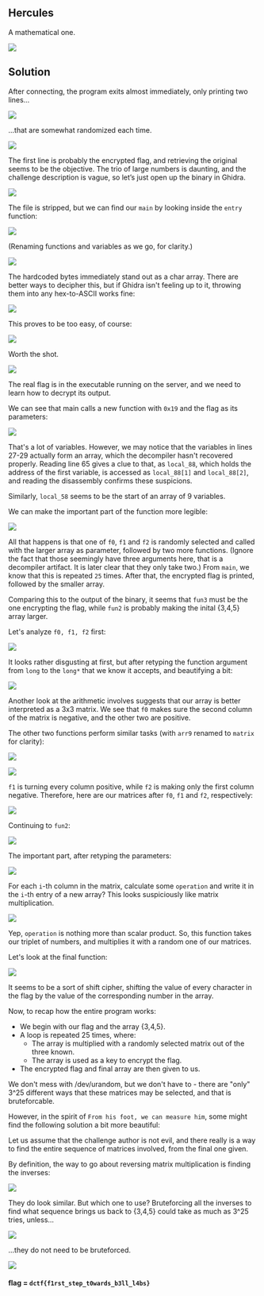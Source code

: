 ## Hercules

A mathematical one.

![](1.png)


## Solution

After connecting, the program exits almost immediately, only printing two lines…

![](2.png)

...that are somewhat randomized each time. 

![](3.png)

The first line is probably the encrypted flag, and retrieving the original seems to be the objective. The trio of large numbers is daunting, and the challenge description is vague, so let’s just open up the binary in Ghidra.

![](4.png)

The file is stripped, but we can find our `main` by looking inside the `entry` function:

![](5.png)

(Renaming functions and variables as we go, for clarity.)

![](6.png)

The hardcoded bytes immediately stand out as a char array. There are better ways to decipher this, but if Ghidra isn't feeling up to it, throwing them into any hex-to-ASCII works fine:

![](7.png)

This proves to be too easy, of course:

![](8.png)

Worth the shot.

![](9.png)

The real flag is in the executable running on the server, and we need to learn how to decrypt its output.

We can see that main calls a new function with `0x19` and the flag as its parameters:

![](10.png)

That's a lot of variables. However, we may notice that the variables in lines 27-29 actually form an array, which the decompiler hasn't recovered properly. Reading line 65 gives a clue to that, as
`local_88`, which holds the address of the first variable, is accessed as `local_88[1]` and `local_88[2]`, and reading the disassembly confirms these suspicions.

Similarly, `local_58` seems to be the start of an array of 9 variables.

We can make the important part of the function more legible:

![](11.png)

All that happens is that one of `f0`, `f1` and `f2` is randomly selected and called with the larger array as parameter, followed by two more functions. (Ignore the fact
that those seemingly have three arguments here, that is a decompiler artifact. It is later clear that they only take two.) From `main`, we know that this is repeated `25` times. After that, the encrypted flag is printed, followed by the smaller array.

Comparing this to the output of the binary, it seems that `fun3` must be the one encrypting the flag, while `fun2` is probably making the inital {3,4,5} array larger.

Let's analyze `f0, f1, f2` first:

![](12.png)

It looks rather disgusting at first, but after retyping the function argument from `long` to the `long*` that we know it accepts, and beautifying a bit:

![](13.png)

Another look at the arithmetic involves suggests that our array is better interpreted as a 3x3 matrix. We see that `f0` makes sure the second column of the matrix is negative, and the other two are positive.

The other two functions perform similar tasks (with `arr9` renamed to `matrix` for clarity):

![](14.png)

![](15.png)

`f1` is turning every column positive, while `f2` is making only the first column negative. 
Therefore, here are our matrices after `f0`, `f1` and `f2`, respectively:

![](16.png)

Continuing to `fun2`:

![](17.png)

The important part, after retyping the parameters:

![](18.png)

For each `i`-th column in the matrix, calculate some `operation` and write it in the `i`-th entry of a new array? This looks suspiciously like matrix multiplication.

![](19.png)

Yep, `operation` is nothing more than scalar product. So, this function takes our triplet of numbers, and multiplies it with a random one of our matrices.

Let's look at the final function:

![](20.png)

It seems to be a sort of shift cipher, shifting the value of every character in the flag by the value of the corresponding number in the array.

Now, to recap how the entire program works:
- We begin with our flag and the array {3,4,5}.
- A loop is repeated 25 times, where:
  - The array is multiplied with a randomly selected matrix out of the three known.
  - The array is used as a key to encrypt the flag.
- The encrypted flag and final array are then given to us. 

We don't mess with /dev/urandom, but we don't have to - there are "only" 3^25 different ways that these matrices may be selected, and that is bruteforcable.

However, in the spirit of `From his foot, we can measure him`, some might find the following solution a bit more beautiful:

Let us assume that the challenge author is not evil, and there really is a way to find the entire sequence of matrices involved, from the final one given.

By definition, the way to go about reversing matrix multiplication is finding the inverses:

![](21.png)

They do look similar. But which one to use? Bruteforcing all the inverses to find what sequence brings us back to {3,4,5} could take as much as 3^25 tries, unless... 

![](22.png)

...they do not need to be bruteforced.

![](14.png)



#### flag = `dctf{f1rst_step_t0wards_b3ll_l4bs}`
